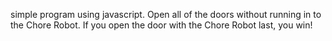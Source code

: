 simple program using javascript.  Open all of the doors without running in to the Chore Robot.  If you open the door with the Chore Robot last, you win!